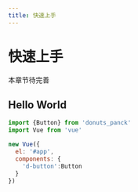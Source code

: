 ```yaml
---
title: 快速上手
---
```


# 快速上手


本章节待完善

## Hello World

```javascript
import {Button} from 'donuts_panck'
import Vue from 'vue'

new Vue({
  el: '#app',
  components: {
    'd-button':Button
  }
})
```